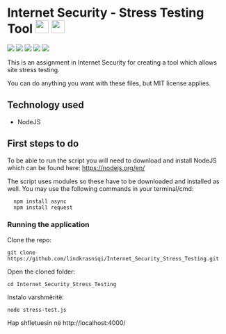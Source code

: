 # Internet Security - Stress Testing Tool <a href="#"><img src="https://www.freeiconspng.com/uploads/us-flag-icon-6.png" width=30 height=30></a> <a href="https://github.com/460N1/IS_Stress-Test/tree/Shqip"><img src="https://cdn3.iconfinder.com/data/icons/finalflags/256/Albania-Flag.png" width=30 height=30></a>

[![](https://img.shields.io/badge/author-Ora%20Vrapcani-red.svg)](https://github.com/oravrp)
[![](https://img.shields.io/github/license/460N1/IS_Stress-Test.svg)](https://github.com/lindkrasniqi/Internet_Security_Stress_Testing/LICENSE)
[![](https://img.shields.io/github/release-date/460N1/IS_Stress-Test.svg?kill_cache=1)](https://github.com/lindkrasniqi/Internet_Security_Stress_Testing/releases)
[![](https://img.shields.io/github/release/460N1/IS_Stress-Test.svg?kill_cache=1)](https://github.com/lindkrasniqi/Internet_Security_Stress_Testing/archive/1.0.zip)
[![](https://img.badgesize.io/460N1/IS_Stress-Test/master/ISStress.py.svg?kill_cache=1)](https://github.com/lindkrasniqi/Internet_Security_Stress_Testing/stress-test.js)

This is an assignment in Internet Security for creating a tool which allows site stress testing.

You can do anything you want with these files, but MIT license applies.

## Technology used
  * NodeJS

## First steps to do

To be able to run the script you will need to download and install NodeJS which can be found here: https://nodejs.org/en/

The script uses modules so these have to be downloaded and installed as well.
You may use the following commands in your terminal/cmd:
```
  npm install async
  npm install request

```
### Running the application

Clone the repo:
```
git clone https://github.com/lindkrasniqi/Internet_Security_Stress_Testing.git
```
Open the cloned folder:
```
cd Internet_Security_Stress_Testing
```
Instalo varshmëritë:
```
node stress-test.js 
```

Hap shfletuesin në http://localhost:4000/
